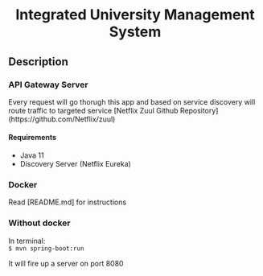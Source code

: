 <h1 align="center">Integrated University Management System</h1>

## Description
<h3>API Gateway Server</h3>
Every request will go thorugh this app and based on service discovery will route traffic to targeted service  
[Netflix Zuul Github Repository](https://github.com/Netflix/zuul)

#### Requirements

- Java 11
- Discovery Server (Netflix Eureka)

### Docker

Read [README.md] for instructions

### Without docker

In terminal:  
`$ mvn spring-boot:run`

It will fire up a server on port 8080 





